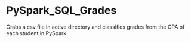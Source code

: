 # PySpark_SQL_Grades
Grabs a csv file in active directory and classifies grades from the GPA of each student in PySpark

